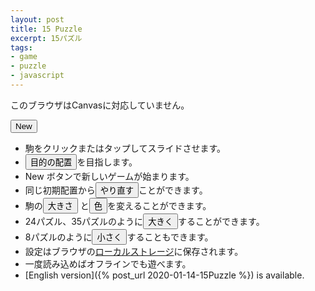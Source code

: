 ```yaml
---
layout: post
title: 15 Puzzle
excerpt: 15パズル
tags:
- game
- puzzle
- javascript
---
```

<canvas id="canvas">このブラウザはCanvasに対応していません。</canvas>
<div id="message"></div>
<div id="lang" style="display: none;">ja</div>
<button id="new" onclick="board.newGame()">New</button>
<script src="15.js"></script>

- 駒をクリックまたはタップしてスライドさせます。
- <button onclick="board.showGoal()">目的の配置</button>を目指します。
- New ボタンで新しいゲームが始まります。
- 同じ初期配置から<button onclick="board.restartGame()">やり直す</button>ことができます。
- 駒の<button onclick="board.changeTileSize()">大きさ</button>
と<button onclick="board.changeMode()">色</button>を変えることができます。
- 24パズル、35パズルのように<button onclick="board.incPuzzleSize()">大きく</button>することができます。
- 8パズルのように<button onclick="board.decPuzzleSize()">小さく</button>することもできます。
- 設定はブラウザの[ローカルストレージ](https://ja.wikipedia.org/wiki/%E3%82%A6%E3%82%A7%E3%83%96%E3%82%B9%E3%83%88%E3%83%AC%E3%83%BC%E3%82%B8)に保存されます。
- 一度読み込めばオフラインでも遊べます。
- [English version]({% post_url 2020-01-14-15Puzzle %}) is available.
